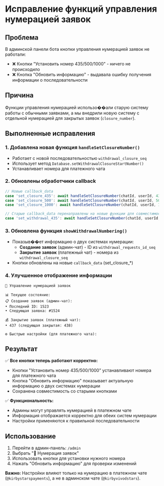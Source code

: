 # Исправление функций управления нумерацией заявок

## Проблема
В админской панели бота кнопки управления нумерацией заявок не работали:
- ❌ Кнопки "Установить номер 435/500/1000" - ничего не происходило
- ❌ Кнопка "Обновить информацию" - выдавала ошибку получения информации о последовательности

## Причина
Функции управления нумерацией использо��али старую систему работы с обычными заявками, а мы внедрили новую систему с отдельной нумерацией для закрытых заявок (`closure_number`).

## Выполненные исправления

### 1. Добавлена новая функция `handleSetClosureNumber()`
- Работает с новой последовательностью `withdrawal_closure_seq`
- Использует метод `Database.setWithdrawalClosureStartNumber()`
- Устанавливает номера для платежного чата

### 2. Обновлены обработчики callback
```javascript
// Новые callback_data
case 'set_closure_435': await handleSetClosureNumber(chatId, userId, 435, messageId, callbackQueryId);
case 'set_closure_500': await handleSetClosureNumber(chatId, userId, 500, messageId, callbackQueryId);
case 'set_closure_1000': await handleSetClosureNumber(chatId, userId, 1000, messageId, callbackQueryId);

// Старые callback_data перенаправлены на новые функции для совместимости
case 'set_withdrawal_435': await handleSetClosureNumber(chatId, userId, 435, messageId, callbackQueryId);
```

### 3. Обновлена функция `showWithdrawalNumbering()`
- Показыв��ет информацию о двух системах нумерации:
  - **Создание заявок** (админ-чат) - ID из `withdrawal_requests_id_seq`
  - **Закрытие заявок** (платежный чат) - номера из `withdrawal_closure_seq`
- Кнопки обновлены на новые `callback_data` (set_closure_*)

### 4. Улучшенное отображение информации
```
🔢 Управление нумерацией заявок

📊 Текущее состояние:
📋 Создание заявок (админ-чат):
• Последний ID: 1523
• Следующая заявка: #1524

💰 Закрытие заявок (платежный чат):
• 437 (следующая закрытая: 438)

⚙️ Быстрые настройки (для платежного чата):
```

## Результат

✅ **Все кнопки теперь работают корректно:**
- Кнопки "Установить номер 435/500/1000" устанавливают номера для платежного чата
- Кнопка "Обновить информацию" показывает актуальную информацию о двух системах нумерации
- Сохранена совместимость со старыми кнопками

✅ **Функциональность:**
- Админы могут управлять нумерацией в платежном чате
- Информация отображается корректно для обеих систем нумерации
- Настройки применяются к правильной последовательности

## Использование

1. Перейти в админ-панель: `/admin`
2. Выбрать "🔢 Нумерация заявок"
3. Использовать кнопки для установки нужного номера
4. Нажать "Обновить информацию" для проверки изменений

**Важно:** Настройки влияют только на нумерацию в платежном чате (`@kirbystarspayments`), а не в админском чате (`@kirbyvivodstars`).
